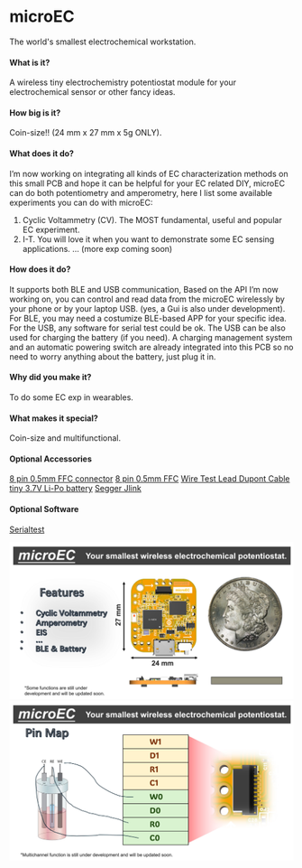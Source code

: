 # microEC
The world's smallest electrochemical workstation.

#### What is it?
A wireless tiny electrochemistry potentiostat module for your electrochemical sensor or other fancy ideas.

#### How big is it?
Coin-size!! (24 mm x 27 mm x 5g ONLY).

#### What does it do?
I’m now working on integrating all kinds of EC characterization methods on this small PCB and hope it can be helpful for your EC related DIY, microEC can do both potentiometry and amperometry, here I list some available experiments you can do with microEC:
1. Cyclic Voltammetry (CV). The MOST fundamental, useful and popular EC experiment.
2. I-T. You will love it when you want to demonstrate some EC sensing applications.
… (more exp coming soon)

#### How does it do?
It supports both BLE and USB communication,
Based on the API I’m now working on, you can control and read data from the microEC wirelessly by your phone or by your laptop USB. (yes, a Gui is also under development).
For BLE, you may need a costumize BLE-based APP for your specific idea.
For the USB, any software for serial test could be ok.
The USB can be also used for charging the battery (if you need). A charging management system and an automatic powering switch are already integrated into this PCB so no need to worry anything about the battery, just plug it in.

#### Why did you make it?
To do some EC exp in wearables.

#### What makes it special?
Coin-size and multifunctional.


#### Optional Accessories
[8 pin 0.5mm FFC connector](https://a.co/d/41zUQaj)
[8 pin 0.5mm FFC](https://a.co/d/j6ZXuap)
[Wire Test Lead Dupont Cable](https://a.co/d/8jUCA4S)
[tiny 3.7V Li-Po battery](https://a.co/d/aWmG9On)
[Segger Jlink](https://a.co/d/bNsx1he)

#### Optional Software
[Serialtest](https://github.com/wh201906/SerialTest)

![microEC](http://github.com/solidsonics/microEC/blob/main/figures/microEC.jpg?raw=true "enter image title here")
![microECpinmap](http://github.com/solidsonics/microEC/blob/main/figures/microECpinmap.jpg?raw=true "enter image title here")

